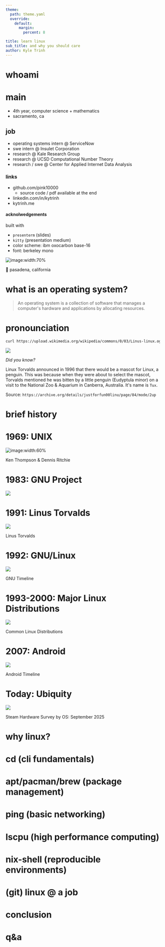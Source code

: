 ```yaml
---
theme:
  path: theme.yaml
  override:
    default:
      margin:
        percent: 8

title: learn linux
sub_title: and why you should care
author: Kyle Trinh
---
```


<!-- font_size: 1 -->
whoami
===

<!-- column_layout: [2, 2] -->

<!-- column: 0 -->

# main
* 4th year, computer science + mathematics
* sacramento, ca

## job
* operating systems intern @ ServiceNow
* swe intern @ Insulet Corporation
* research @ Kale Research Group
* research @ UCSD Computational Number Theory
* research / swe @ Center for Applied Internet Data Analysis

### links
* github.com/pink10000
  * source code / pdf available at the end
* linkedin.com/in/kytrinh
* kytrinh.me


#### acknolwedgements

built with 
- `presenterm` (slides) 
- `kitty` (presentation medium)
- color scheme: ibm oxocarbon base-16
- font: berkeley mono

<!-- column: 1 -->

![image:width:70%](./assets/scale.jpg)

<!-- alignment: center -->
 pasadena, california

<!-- end_slide -->

what is an operating system?
===
<!-- 
  speaker_note: |
  An operating system is a collection of software that manages a computer's hardware and applications by allocating resources. 
 -->

<!-- new_lines: 4 -->
<!-- font_size: 3 -->
> An operating system is a collection of software that manages a computer's hardware and applications by allocating resources. 

<!-- end_slide -->


pronounciation
===
<!-- column_layout: [3, 1] -->
<!-- column: 0 -->
<!-- new_lines: 4 -->

```bash +exec
curl https://upload.wikimedia.org/wikipedia/commons/0/03/Linus-linux.ogg | ffplay -v 0 -nodisp -autoexit -
```

<!-- column: 1 -->
<!-- new_lines: 7 -->
![](./assets/tux.png)

<!-- reset_layout -->
*Did you know?*

Linux Torvalds announced in 1996 that there would be a mascot for Linux, a penguin. This was because when they were about to select the mascot, Torvalds mentioned he was bitten by a little penguin (Eudyptula minor) on a visit to the National Zoo & Aquarium in Canberra, Australia. It's name is `Tux`.

Source: `https://archive.org/details/justforfun00linu/page/84/mode/2up` 

<!-- end_slide -->

<!-- jump_to_middle -->
brief history 
===
<!-- end_slide -->


<!-- 
  speaker_note: |
  So, to really understand Linux, we need to go back to the beginning. Before every modern operating system, we had UNIX.
  
  In 1969, Ken Thompson, Dennis Ritchie, and others at Bell Labs begin development on UNIX. It established many core concepts like the command-line interface, hierarchical file system, and the "everything is a file" philosophy that Linux would later adopt.
  
  More importantly, they developed the UNIX Philosophy. The idea is to create small, simple programs that each do only one thing, but do it really well. 
  
  The real power comes from chaining these simple tools together to perform incredibly complex tasks, which is a theme we'll see over and over today.

  So, UNIX was revolutionary, stable, and powerful. But, it was proprietary corporate software owned by AT&T. You couldn't freely study its source code, you couldn't share it, and you couldn't modify it to fit your needs.

  This limitation is what inspired Linux.
 -->
<!-- font_size: 2 -->
# 1969: UNIX 
![image:width:60%](./assets/Ken_Thompson_and_Dennis_Ritchie.jpg)
<!-- alignment: center -->
Ken Thompson & Dennis Ritchie

<!-- end_slide -->


<!-- 
  speaker_note: |
  This brings us to the next pivotal moment in our story, launched in 1983 by a programmer at MIT named Richard Stallman. This was the GNU Project.

  Their goal was to build a complete operating system that was entirely free software.

  In particular, 'free' meant 
  - being able to run any program for any purpose
  - being able to read and change source code,
  - being able to share software with anyone,
  - and being able to distribute your software. 

  It means you can audit the tools you use for security, customize them for performance, and ensure you're never locked into a single vendor's ecosystem (like Apple!).
-->
<!-- font_size: 2 -->
# 1983: GNU Project
<!-- new_lines: 3 -->
![](./assets/richard_stallman.jpg)

<!-- end_slide -->


<!-- 
  speaker_note: |
  Linus Torvalds, a student in Finland, posted online about his hobby project: a free, UNIX-like kernel from scratch.

  What he actually was working on, was a kernel for GNU tools to run on, setting the stage for a completely free operating system.

  ---
  Link: https://www.redhotcyber.com/en/post/the-history-of-the-linux-kernel-1-of-2-from-torvalds-to-the-hacker-community/

-->
<!-- font_size: 2 -->
# 1991: Linus Torvalds
<!-- new_lines: 3 -->
![](./assets/linus_torvalds.jpg)
<!-- alignment: center -->
Linus Torvalds



<!-- end_slide -->

<!-- 
  speaker_note: |
  At this point in time, the Linux kernel is licensed under the GNU General Public License or GPL. It allows developers to legally combine the GNU project's tools with the Linux kernel to create a complete, free operating system, often called GNU/Linux.
  ---
  In reality, no one calls it GNU/Linux, just Linux. You'll seem pretentious if you do.
 -->
<!-- font_size: 2 -->
# 1992: GNU/Linux
![](./assets/unix_timeline.png)
<!-- alignment: center -->
GNU Timeline

<!-- end_slide -->


<!-- 
  speaker_note: | 
  The first major Linux distributions, like Slackware, Debian, Red Hat Linux are created. These packages bundle the kernel with software and a package manager, making Linux accessible to a wider audience. 

  Commerical companies began selling and supporting Linux distributions
  For example, 
  - 1999: IBM joined forces with Red Hat, announcing support for Linux
  - 1999: Dell began pre-installing Linux on select servers
  - 2000: The GNOME and KDE desktop environments evolved, making Linux more user friendly for desktop users.
  - 2000: IBM invested $1 billion in Linux development.
  This, combined with the rise of the internet, led to Linux becoming the backbone of the dot-com boom and powered web servers around the world.
  ---
  We won't go in depth into what Linux distributions there are or how they're different. Instead, we'll go into the basics of Linux.
-->
<!-- font_size: 2 -->
# 1993-2000: Major Linux Distributions
<!-- new_lines: 3 -->
![](./assets/linux_distros.jpg)
<!-- alignment: center -->
Common Linux Distributions

<!-- end_slide -->


<!-- 
  speaker_note: |
  Google launches Android, an operating system for mobile devices built on top of the Linux kernel. This puts Linux into the hands of billions of users globally.
 -->
<!-- font_size: 2 -->
# 2007: Android
<!-- new_lines: 3 -->
![](./assets/android.png)
<!-- alignment: center -->
Android Timeline

<!-- end_slide -->

<!-- 
  speaker_note: |
  Today, linux completely dominates cloud computing, super computing, and IoT devices. It runs on the vast majority of the world's servers and is even integrated with Microsoft via the Windows Subsystem for Linux (WSL).

  We also see Linux has been growing among steam users.

 -->
<!-- font_size: 2 -->
# Today: Ubiquity
<!-- font_size: 1 -->
<!-- new_lines: 3 -->
![](./assets/gaming.png)
<!-- alignment: center -->
Steam Hardware Survey by OS: September 2025

<!-- end_slide -->


<!-- font_size: 2 -->
# why linux? 




<!-- end_slide -->
cd (cli fundamentals)
===

<!-- end_slide -->
apt/pacman/brew (package management)
===

<!-- end_slide -->
ping (basic networking)
===

<!-- end_slide -->
lscpu (high performance computing)
===

<!-- end_slide -->
nix-shell (reproducible environments)
===

<!-- end_slide -->
(git) linux @ a job
===

<!-- end_slide -->
conclusion
===

<!-- end_slide -->
q&a
===

<!-- end_slide -->